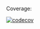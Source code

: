 Coverage:

[![codecov](https://codecov.io/gh/aiwen0918/KotlinOnO/branch/master/graph/badge.svg)](https://codecov.io/gh/aiwen0918/KotlinOnO)
